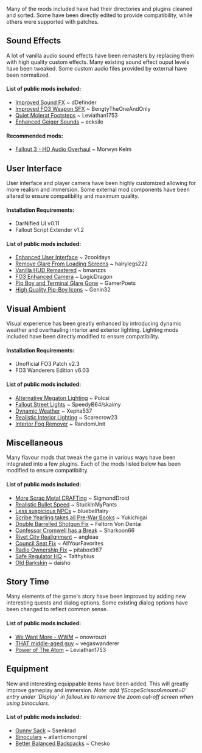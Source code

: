 
Many of the mods included have had their directories and plugins cleaned and sorted.
Some have been directly edited to provide compatibility, while others were supported with patches.

## Sound Effects
A lot of vanilla audio sound effects have been remasters by replacing them with high quality custom effects.
Many existing sound effect ouput levels have been tweaked.
Some custom audio files provided by external have been normalized.

#### List of public mods included:
- [Improved Sound FX](https://www.nexusmods.com/fallout3/mods/627) ~ dDefinder
- [Improved FO3 Weapon SFX](https://www.nexusmods.com/fallout3/mods/22995) ~ BengtyTheOneAndOnly
- [Quiet Molerat Footsteps](https://www.nexusmods.com/fallout3/mods/12436) ~ Leviathan1753
- [Enhanced Geiger Sounds](https://www.nexusmods.com/fallout3/mods/22355) ~ ecksile

#### Recommended mods:
- [Fallout 3 - HD Audio Overhaul](https://www.nexusmods.com/fallout3/mods/13055) ~ Morwyn Kelm

## User Interface
User interface and player camera have been highly customized allowing for more realism and immersion.
Some external mod components have been altered to ensure compatibility and maximum quality.

#### Installation Requirements:
- DarNified UI v0.11
- Fallout Script Extender v1.2

#### List of public mods included:
- [Enhanced User Interface](https://www.nexusmods.com/fallout3/mods/16171) ~ 2cooldays
- [Remove Glare From Loading Screens](https://www.nexusmods.com/fallout3/mods/15511) ~ hairylegs222
- [Vanilla HUD Remastered](https://www.nexusmods.com/newvegas/mods/64102) ~ bmanzzs
- [FO3 Enhanced Camera](https://www.nexusmods.com/fallout3/mods/20183) ~ LogicDragon
- [Pip Boy and Terminal Glare Gone](https://www.nexusmods.com/fallout3/mods/22821) ~ GamerPoets
- [High Quality Pip-Boy Icons](https://www.nexusmods.com/fallout3/mods/22808) ~ Genin32

## Visual Ambient
Visual experience has been greatly enhanced by introducing dynamic weather and overhauling interior and exterior lighting.
Lighting mods included have been directly modified to ensure compatibility.

#### Installation Requirements:
- Unofficial FO3 Patch v2.3
- FO3 Wanderers Edition v6.03

#### List of public mods included:
- [Alternative Megaton Lighting](https://www.nexusmods.com/fallout3/mods/21363) ~ Polcsi
- [Fallout Street Lights](https://www.nexusmods.com/fallout3/mods/8069) ~ SpeedyB64/skaimy
- [Dynamic Weather](https://www.nexusmods.com/fallout3/mods/10607) ~ Xepha537
- [Realistic Interior Lighting](https://www.nexusmods.com/fallout3/mods/9250) ~ Scarecrow23
- [Interior Fog Remover](https://www.nexusmods.com/fallout3/mods/22595) ~ RandomUnit

## Miscellaneous
Many flavour mods that tweak the game in various ways have been integrated into a few plugins.
Each of the mods listed below has been modified to ensure compatibility.

#### List of public mods included:
- [More Scrap Metal CRAFTing](https://www.nexusmods.com/fallout3/mods/21761) ~ SigmondDroid
- [Realistic Bullet Speed](https://www.nexusmods.com/fallout3/mods/18649) ~ StuckInMyPants
- [Less suspicious NPCs](https://www.nexusmods.com/fallout3/mods/20438) ~ bluebellfairy
- [Scribe Yearling takes all Pre-War Books](https://www.nexusmods.com/fallout3/mods/20483) ~ Yukichigai
- [Double Barrelled Shotgun Fix](https://www.nexusmods.com/fallout3/mods/7378) ~ Feltorn Von Dentai
- [Confessor Cromwell has a Break](https://www.nexusmods.com/fallout3/mods/4660) ~ Sharkoon66
- [Rivet City Realignment](https://www.nexusmods.com/fallout3/mods/5831) ~ angleae
- [Council Seat Fix](https://www.nexusmods.com/fallout3/mods/22490) ~ AllYourFavorites
- [Radio Ownership Fix](https://www.nexusmods.com/fallout3/mods/22301) ~ pitabox987
- [Safe Regulator HQ](https://www.nexusmods.com/fallout3/mods/11853) ~ Talthybius
- [Old Barkskin](https://www.nexusmods.com/fallout3/mods/273) ~ daisho

## Story Time
Many elements of the game's story have been improved by adding new interesting quests and dialog options.
Some existing dialog options have been changed to reflect common sense.

#### List of public mods included:
- [We Want More - WWM](https://www.nexusmods.com/fallout3/mods/21342) ~ onowrouzi
- [THAT middle-aged guy](https://www.nexusmods.com/fallout3/mods/22070) ~ vegaswanderer
- [Power of The Atom](https://www.nexusmods.com/fallout3/mods/12813) ~ Leviathan1753

## Equipment
New and interesting equippable items have been added. This will greatly improve gameplay and immersion.
*Note: add 'fScopeScissorAmount=0' entry under 'Display' in fallout.ini to remove the zoom cut-off
screen when using binoculars.*

#### List of public mods included:
- [Gunny Sack](https://www.nexusmods.com/fallout3/mods/8876) ~ Ssenkrad
- [Binoculars](https://www.nexusmods.com/fallout3/mods/8909) ~ atlanticmongrel
- [Better Balanced Backpacks](https://www.nexusmods.com/fallout3/mods/14994) ~ Chesko
